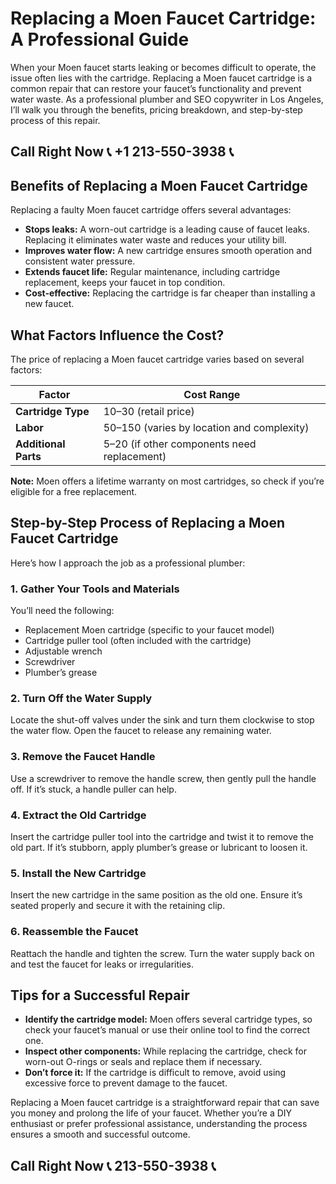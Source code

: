 # Replacing a Moen Faucet Cartridge: A Professional Guide  

When your Moen faucet starts leaking or becomes difficult to operate, the issue often lies with the cartridge. Replacing a Moen faucet cartridge is a common repair that can restore your faucet’s functionality and prevent water waste. As a professional plumber and SEO copywriter in Los Angeles, I’ll walk you through the benefits, pricing breakdown, and step-by-step process of this repair.  

## Call Right Now 📞 +1 213-550-3938 📞

## Benefits of Replacing a Moen Faucet Cartridge  

Replacing a faulty Moen faucet cartridge offers several advantages:  

- **Stops leaks:** A worn-out cartridge is a leading cause of faucet leaks. Replacing it eliminates water waste and reduces your utility bill.  
- **Improves water flow:** A new cartridge ensures smooth operation and consistent water pressure.  
- **Extends faucet life:** Regular maintenance, including cartridge replacement, keeps your faucet in top condition.  
- **Cost-effective:** Replacing the cartridge is far cheaper than installing a new faucet.  

## What Factors Influence the Cost?  

The price of replacing a Moen faucet cartridge varies based on several factors:  

| **Factor**               | **Cost Range**          |  
|---------------------------|-------------------------|  
| **Cartridge Type**        | $10–$30 (retail price)  |  
| **Labor**                 | $50–$150 (varies by location and complexity) |  
| **Additional Parts**      | $5–$20 (if other components need replacement) |  

**Note:** Moen offers a lifetime warranty on most cartridges, so check if you’re eligible for a free replacement.  

## Step-by-Step Process of Replacing a Moen Faucet Cartridge  

Here’s how I approach the job as a professional plumber:  

### 1. Gather Your Tools and Materials  
You’ll need the following:  
- Replacement Moen cartridge (specific to your faucet model)  
- Cartridge puller tool (often included with the cartridge)  
- Adjustable wrench  
- Screwdriver  
- Plumber’s grease  

### 2. Turn Off the Water Supply  
Locate the shut-off valves under the sink and turn them clockwise to stop the water flow. Open the faucet to release any remaining water.  

### 3. Remove the Faucet Handle  
Use a screwdriver to remove the handle screw, then gently pull the handle off. If it’s stuck, a handle puller can help.  

### 4. Extract the Old Cartridge  
Insert the cartridge puller tool into the cartridge and twist it to remove the old part. If it’s stubborn, apply plumber’s grease or lubricant to loosen it.  

### 5. Install the New Cartridge  
Insert the new cartridge in the same position as the old one. Ensure it’s seated properly and secure it with the retaining clip.  

### 6. Reassemble the Faucet  
Reattach the handle and tighten the screw. Turn the water supply back on and test the faucet for leaks or irregularities.  

## Tips for a Successful Repair  

- **Identify the cartridge model:** Moen offers several cartridge types, so check your faucet’s manual or use their online tool to find the correct one.  
- **Inspect other components:** While replacing the cartridge, check for worn-out O-rings or seals and replace them if necessary.  
- **Don’t force it:** If the cartridge is difficult to remove, avoid using excessive force to prevent damage to the faucet.  

Replacing a Moen faucet cartridge is a straightforward repair that can save you money and prolong the life of your faucet. Whether you’re a DIY enthusiast or prefer professional assistance, understanding the process ensures a smooth and successful outcome.
## Call Right Now 📞 213-550-3938 📞